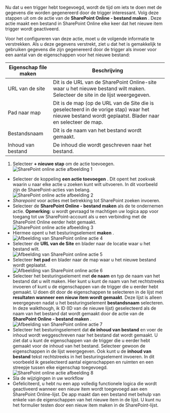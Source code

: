 Nu dat u een trigger hebt toegevoegd, wordt de tijd om iets te doen met de gegevens die worden gegenereerd door de trigger interessant. Volg deze stappen uit om de actie van de **SharePoint Online - bestand maken** . Deze actie maakt een bestand in SharePoint Online elke keer dat het nieuwe item trigger wordt geactiveerd. 

Voor het configureren van deze actie, moet u de volgende informatie te verstrekken. Als u deze gegevens verstrekt, ziet u dat het is gemakkelijk te gebruiken gegevens die zijn gegenereerd door de trigger als invoer voor een aantal van de eigenschappen voor het nieuwe bestand:

|Eigenschap file maken|Beschrijving|
|---|---|
|URL van de site|Dit is de URL van de SharePoint Online-site waar u het nieuwe bestand wilt maken. Selecteer de site in de lijst weergegeven.|
|Pad naar map|Dit is de map (op de URL van de Site die is geselecteerd in de vorige stap) waar het nieuwe bestand wordt geplaatst. Blader naar en selecteer de map.|
|Bestandsnaam|Dit is de naam van het bestand wordt gemaakt.|
|Inhoud van bestand|De inhoud die wordt geschreven naar het bestand.|

1. Selecteer **+ nieuwe stap** om de actie toevoegen.  
![SharePoint online actie afbeelding 1](./media/connectors-create-api-sharepointonline/action-1.png)  
- Selecteer de koppeling **een actie toevoegen** . Dit opent het zoekvak waarin u naar elke actie u zoeken kunt wilt uitvoeren. In dit voorbeeld zijn de SharePoint-acties van belang.    
![SharePoint online actie afbeelding 2](./media/connectors-create-api-sharepointonline/action-2.png)    
- *Sharepoint* voor acties met betrekking tot SharePoint zoeken invoeren.
- Selecteer de **SharePoint Online - bestand maken** als de te ondernemen actie.   **Opmerking**: u wordt gevraagd te machtigen uw logica app voor toegang tot uw SharePoint-account als u een verbinding met de SharePoint Online eerder hebt gemaakt.    
![SharePoint online actie afbeelding 3](./media/connectors-create-api-sharepointonline/action-3.png)    
- Hiermee opent u het besturingselement **maken** .   
![Afbeelding van SharePoint online actie 4](./media/connectors-create-api-sharepointonline/action-4.png)     
- Selecteer de **URL van de Site** en blader naar de locatie waar u het bestand wilt.     
![Afbeelding van SharePoint online actie 5](./media/connectors-create-api-sharepointonline/action-5.png)  
- Selecteer **het pad** en blader naar de map waar u het nieuwe bestand wordt geplaatst.  
![Afbeelding van SharePoint online actie 6](./media/connectors-create-api-sharepointonline/action-6.png)  
- Selecteer het besturingselement met **de naam** en typ de naam van het bestand dat u wilt maken. Hier kunt u kunt de naam van het rechtstreeks invoeren of kunt u de eigenschappen van de trigger die u eerder hebt gemaakt. U doen dit door de eigenschappen te selecteren in de lijst met **resultaten wanneer een nieuw item wordt gemaakt**. Deze lijst is alleen weergegeven nadat u het besturingselement **bestandsnaam** selecteren. In deze walkthough, ik ID (ID van de nieuwe lijst) geselecteerd als de naam van het bestand dat wordt gemaakt door de actie van de **SharePoint Online - bestand maken** .    
![Afbeelding van SharePoint online actie 7](./media/connectors-create-api-sharepointonline/action-7.png)  
- Selecteer het besturingselement dat **de inhoud van bestand** en voer de inhoud wordt weggeschreven naar het bestand dat wordt gemaakt. U ziet dat u kunt de eigenschappen van de trigger die u eerder hebt gemaakt voor de inhoud van het bestand. Selecteer gewoon de eigenschappen in de lijst weergegeven. Ook kunt u de **inhoud van bestand** tekst rechtstreeks in het besturingselement invoeren. In dit voorbeeld ik geselecteerd aantal eigenschappen en ruimten en een streepje tussen elke eigenschap toegevoegd.        
![SharePoint online actie afbeelding 8](./media/connectors-create-api-sharepointonline/action-8.png)  
- Sla de wijzigingen in uw workflow  
- Gefeliciteerd, u hebt nu een app volledig functionele logica die wordt geactiveerd wanneer een nieuw item wordt toegevoegd aan een SharePoint Online-lijst. De app maakt dan een bestand met behulp van enkele van de eigenschappen van het nieuwe item in de lijst.  U kunt nu het formulier testen door een nieuw item maken in de SharePoint-lijst. 
